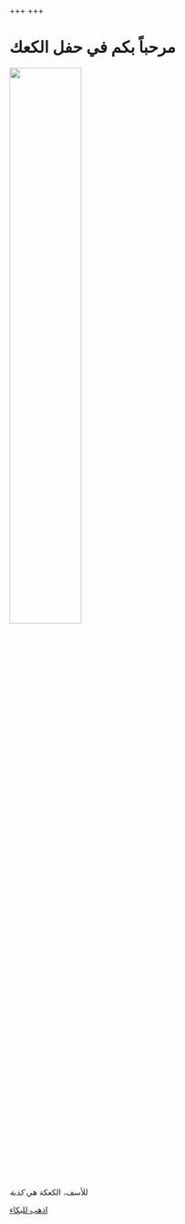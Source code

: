 +++
+++

# مرحباً بكم في حفل الكعك

<img class="transparent no-hover" style="width:50%" src="https://i1.theportalwiki.net/img/0/0a/Portal_Cake.png"/>

للأسف، الكعكة هي _كذبة_

<a class="inline-button" href="../">اذهب للبكاء</a>
